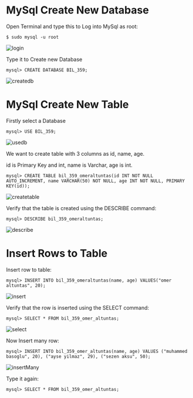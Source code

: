 # MySql Create New Database

Open Terminal and type this to Log into MySql as root:

```
$ sudo mysql -u root
```

![login](https://user-images.githubusercontent.com/54469544/139883678-ce8b16af-eee5-444c-8774-702556a4a1f0.png)

Type it to Create new Database

```
mysql> CREATE DATABASE BIL_359;
```

![createdb](https://user-images.githubusercontent.com/54469544/139889309-1231d47a-1437-4ad1-be11-e132f5971e5b.png)

# MySql Create New Table

Firstly select a Database

```
mysql> USE BIL_359;
```

![usedb](https://user-images.githubusercontent.com/54469544/139894532-ed600009-ab73-428b-b0d3-577a4189b6aa.png)

We want to create table with 3 columns as id, name, age.

id is Primary Key and int,
name is Varchar,
age is int.


```
mysql> CREATE TABLE bil_359_omeraltuntas(id INT NOT NULL AUTO_INCREMENT, name VARCHAR(50) NOT NULL, age INT NOT NULL, PRIMARY KEY(id));

```


![createtable](https://user-images.githubusercontent.com/54469544/139907188-ad946eac-0955-4a1a-9826-8b2f356c3b2e.png)


Verify that the table is created using the DESCRIBE command:
```
mysql> DESCRIBE bil_359_omeraltuntas;
```

![describe](https://user-images.githubusercontent.com/54469544/139907142-2d753cdd-1359-45d1-b0a9-482c0474e2e8.png)

# Insert Rows to Table

Insert row to table:

```
mysql> INSERT INTO bil_359_omeraltuntas(name, age) VALUES("omer altuntas", 20);
```

![insert](https://user-images.githubusercontent.com/54469544/139907227-7944862e-c8a9-4e2e-b23a-529c5ef1ce55.png)

Verify that the row is inserted using the SELECT command:

```
mysql> SELECT * FROM bil_359_omer_altuntas;
```

![select](https://user-images.githubusercontent.com/54469544/139911237-926bd59b-c7a8-4d69-921b-2220ba6523a9.png)


Now Insert many row:

```
mysql> INSERT INTO bil_359_omer_altuntas(name, age) VALUES ("muhammed basoglu", 20), ("ayse yilmaz", 29), ("sezen aksu", 50);
```

![insertMany](https://user-images.githubusercontent.com/54469544/139911191-df01591a-a9cb-4f54-bef3-0628142c2d8f.png)

Type it again:

```
mysql> SELECT * FROM bil_359_omer_altuntas;
```

